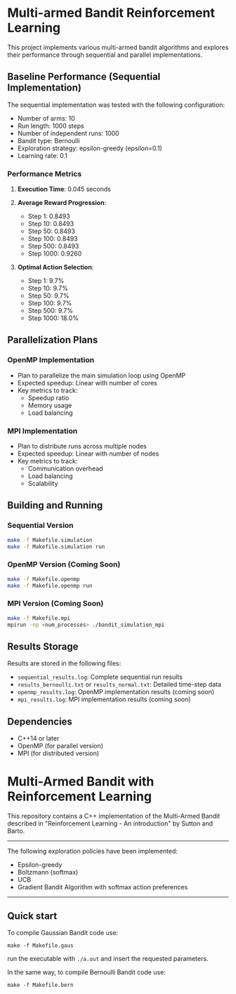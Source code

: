 # Multi-armed Bandit Reinforcement Learning

This project implements various multi-armed bandit algorithms and explores their performance through sequential and parallel implementations.

## Baseline Performance (Sequential Implementation)

The sequential implementation was tested with the following configuration:
- Number of arms: 10
- Run length: 1000 steps
- Number of independent runs: 1000
- Bandit type: Bernoulli
- Exploration strategy: epsilon-greedy (epsilon=0.1)
- Learning rate: 0.1

### Performance Metrics

1. **Execution Time**: 0.045 seconds
2. **Average Reward Progression**:
    - Step 1: 0.8493
    - Step 10: 0.8493
    - Step 50: 0.8493
    - Step 100: 0.8493
    - Step 500: 0.8493
    - Step 1000: 0.9260

3. **Optimal Action Selection**:
    - Step 1: 9.7%
    - Step 10: 9.7%
    - Step 50: 9.7%
    - Step 100: 9.7%
    - Step 500: 9.7%
    - Step 1000: 18.0%

## Parallelization Plans

### OpenMP Implementation
- Plan to parallelize the main simulation loop using OpenMP
- Expected speedup: Linear with number of cores
- Key metrics to track:
    - Speedup ratio
    - Memory usage
    - Load balancing

### MPI Implementation
- Plan to distribute runs across multiple nodes
- Expected speedup: Linear with number of nodes
- Key metrics to track:
    - Communication overhead
    - Load balancing
    - Scalability

## Building and Running

### Sequential Version
```bash
make -f Makefile.simulation
make -f Makefile.simulation run
```

### OpenMP Version (Coming Soon)
```bash
make -f Makefile.openmp
make -f Makefile.openmp run
```

### MPI Version (Coming Soon)
```bash
make -f Makefile.mpi
mpirun -np <num_processes> ./bandit_simulation_mpi
```

## Results Storage

Results are stored in the following files:
- `sequential_results.log`: Complete sequential run results
- `results_bernoulli.txt` or `results_normal.txt`: Detailed time-step data
- `openmp_results.log`: OpenMP implementation results (coming soon)
- `mpi_results.log`: MPI implementation results (coming soon)

## Dependencies
- C++14 or later
- OpenMP (for parallel version)
- MPI (for distributed version)

# Multi-Armed Bandit with Reinforcement Learning

This repository contains a C++ implementation of the Multi-Armed Bandit described in "Reinforcement Learning - An introduction" by Sutton and Barto.

---

The following exploration policies have been implemented:
* Epsilon-greedy
* Boltzmann (softmax)
* UCB
* Gradient Bandit Algorithm with softmax action preferences

---

## Quick start

To compile Gaussian Bandit code use:
```
make -f Makefile.gaus
```

run the executable with `./a.out` and insert the requested parameters.


In the same way, to compile Bernoulli Bandit code use:
```
make -f Makefile.bern
```